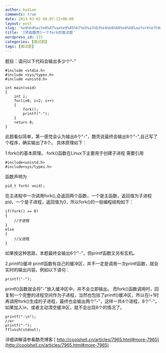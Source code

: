```yaml
---
author: bydiao
comments: true
date: 2013-03-02 06:07:11+00:00
layout: post
slug: '%e8%bd%ac%e8%87%aa%e9%85%b7%e5%a3%b3%e4%b8%80%e4%b8%aafork%e7%9a%84%e9%9d%a2%e8%af%95%e9%a2%98'
title: '[转自酷壳]一个fork的面试题'
wordpress_id: 131
categories: [面试题]
tags: [面试题]
---
```


题目：请问以下代码会输出多少个"-"

	#include <stdio.h>
	#include <sys/types.h>
	#include <unistd.h>
 
	int main(void)
	{
		int i;
		for(i=0; i<2; i++)
		{
      		fork();
      		printf("-");
		}
		return 0;
	}

此题看似简单，第一感觉会认为输出6个"-"，酷壳说最终会输出8个"-",自己写了个程序，确实输出了8个。
具体原理如下：

1.fork()的基本原理。
fork()函数在Linux下主要用于创建子进程
需要引用


	#include<unistd.h>
	#include<sys/types.h>
函数声明为

	pid_t fork( void);

在主进程中一次调用fork(),会返回两个函数，一个是主函数，返回值为子进程pid，一个是子进程，返回值为0，所以fork()的一般编程结构如下：

	if(fork() == 0)
	{
		//子进程
	}
	else
	{
		//父进程
	}

如果按这种思路，本题最终会输出6个"-"，但printf函数又另有玄机。

2.printf()缓冲
printf函数有自己的缓冲区，并不一定是调用一次printf函数，就会实时的输出内容。例如以下语句：

	printf("-");

printf()函数就会将"-"放入缓冲区中，并不会立即输出。
而fork()函数调用时，回复制一个完整的进程空间作为子进程，当然也包括了printf()缓冲区，所以在i=1时再调用fork()生成的子进程，最终也会输出两个"-"，这样一共4个进程，8个"-"。
如果加入\n，或者主动清空缓冲区，就不会出现8个的情况了。

	printf("-\n");
	//or
	printf("-");
	fflussh(stdout);


详细讲解请参看酷壳博客
[
http://coolshell.cn/articles/7965.html#more-7965](http://coolshell.cn/articles/7965.html#more-7965)
